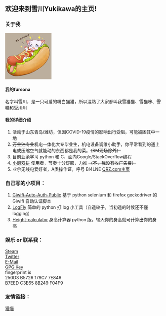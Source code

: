 ## 欢迎来到雪川Yukikawa的主页!

### 关于我

![我的设定](/img/yukikawa_fursona.jpg)  
#### 我的fursona  
名字叫雪川，是一只可爱的粉白猫猫，所以混熟了大家都叫我雪猫猫、雪猫咪、~~雪糕和受川川~~
#### 我的详细介绍  
1. 活动于山东青岛/潍坊，但因COVID-19疫情的影响出行受阻，可能被困其中一地  
2. ~~万金油专业~~机电一体化大专毕业生，机电设备调维小助手，你平常看到的通上电或压缩空气就能动的东西都是我的菜。~~（SM现场除外）~~  
3. 目前业余学习 python 和 C，面向Google/StackOverflow编程  
4. [小鹤双拼](https://help.flypy.com/#/up) 使用者，节奏十分舒服，力推 ~~（不，我没有收广告费）~~  
5. 业余无线电爱好者，A类操作证，呼号 BI4LNE [QRZ.com主页](https://www.qrz.com/db/BI4LNE)
  
### 自己写的小项目：  
1. [Giwifi-Auto-Auth-Public](https://github.com/TinQlo/Giwifi-Auto-Auth-Public) 基于 python selenium 和 firefox geckodriver 的 Giwifi 自动认证脚本  
2. [LogFly](https://github.com/TinQlo/LogFly) 简单的 python 打 log 小工具（自造轮子，当初造的时候还不懂logging）  
3. [Height-calculator](https://github.com/TinQlo/Height-calculator) 身高计算器 python 版，~~输入你的身高就可计算出你的身高~~

### 娱乐 or 联系我：  
[Steam](https://steamcommunity.com/id/furry-yuki)  
[Twitter](https://twitter.com/yukikawaqaq)  
[E-Mail](mailto:orisui@icloud.com)  
[GPG Key](/files/Yukikawa_0x249F04F9_public.asc)   
fingerprint is  
250D3 B5726 179C7 7E846  
B7EED C3E65 8B249 F04F9  

### 友情链接：  
[猫喵](https://catme0w.org/)
